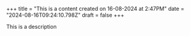 +++
title = "This is a content created on 16-08-2024 at 2:47PM"
date = "2024-08-16T09:24:10.798Z"
draft = false
+++

  This is a description
        